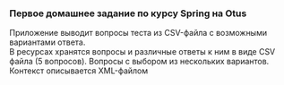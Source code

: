 ### Первое домашнее задание по курсу Spring на Otus

Приложение выводит вопросы теста из CSV-файла с возможными вариантами ответа.  
В ресурсах хранятся вопросы и различные ответы к ним в виде CSV файла (5 вопросов). Вопросы с выбором из нескольких
вариантов. Контекст описывается XML-файлом
